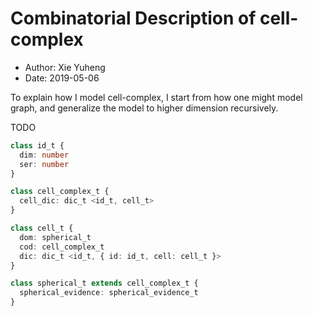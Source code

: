 # Combinatorial Description of cell-complex

- Author: Xie Yuheng
- Date: 2019-05-06

To explain how I model cell-complex,
I start from how one might model graph,
and generalize the model to higher dimension recursively.

TODO

``` typescript
class id_t {
  dim: number
  ser: number
}

class cell_complex_t {
  cell_dic: dic_t <id_t, cell_t>
}

class cell_t {
  dom: spherical_t
  cod: cell_complex_t
  dic: dic_t <id_t, { id: id_t, cell: cell_t }>
}

class spherical_t extends cell_complex_t {
  spherical_evidence: spherical_evidence_t
}
```
